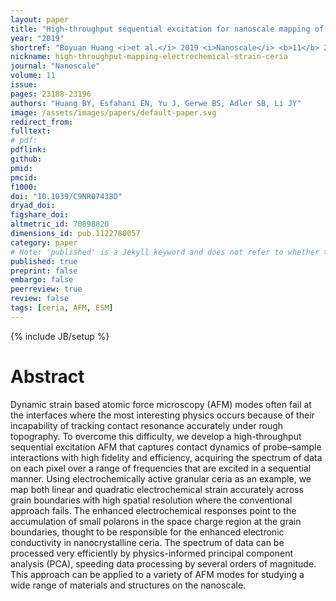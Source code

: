 ```yaml
---
layout: paper
title: "High-throughput sequential excitation for nanoscale mapping of electrochemical strain in granular ceria"
year: "2019"
shortref: "Boyuan Huang <i>et al.</i> 2019 <i>Nanoscale</i> <b>11</b> 23188"
nickname: high-throughput-mapping-electrochemical-strain-ceria
journal: "Nanoscale"
volume: 11
issue: 
pages: 23188-23196
authors: "Huang BY, Esfahani EN, Yu J, Gerwe BS, Adler SB, Li JY"
image: /assets/images/papers/default-paper.svg
redirect_from: 
fulltext: 
# pdf: 
pdflink: 
github: 
pmid: 
pmcid: 
f1000: 
doi: "10.1039/C9NR07438D"
dryad_doi:
figshare_doi: 
altmetric_id: 70898820
dimensions_id: pub.1122780057
category: paper
# Note: 'published' is a Jekyll keyword and does not refer to whether the paper is published, but rather to whether this Markdown should be part of the rendered site.
published: true
preprint: false
embargo: false
peerreview: true
review: false
tags: [ceria, AFM, ESM]
---
```

{% include JB/setup %}

# Abstract 

Dynamic strain based atomic force microscopy (AFM) modes often fail at the interfaces where the most interesting physics occurs because of their
 incapability of tracking contact resonance accurately under rough topography. To overcome this difficulty, we develop a high-throughput sequential
 excitation AFM that captures contact dynamics of probe–sample interactions with high fidelity and efficiency, acquiring the spectrum of data on
 each pixel over a range of frequencies that are excited in a sequential manner. Using electrochemically active granular ceria as an example, we
 map both linear and quadratic electrochemical strain accurately across grain boundaries with high spatial resolution where the conventional approach
 fails. The enhanced electrochemical responses point to the accumulation of small polarons in the space charge region at the grain boundaries, thought
 to be responsible for the enhanced electronic conductivity in nanocrystalline ceria. The spectrum of data can be processed very efficiently by
 physics-informed principal component analysis (PCA), speeding data processing by several orders of magnitude. This approach can be applied to a variety
 of AFM modes for studying a wide range of materials and structures on the nanoscale.


